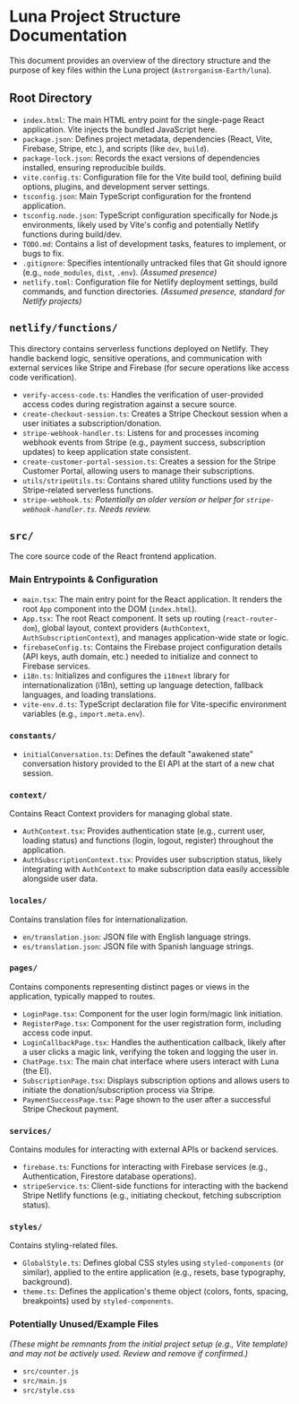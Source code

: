 # Luna Project Structure Documentation

This document provides an overview of the directory structure and the purpose of key files within the Luna project (`Astrorganism-Earth/luna`).

## Root Directory

-   `index.html`: The main HTML entry point for the single-page React application. Vite injects the bundled JavaScript here.
-   `package.json`: Defines project metadata, dependencies (React, Vite, Firebase, Stripe, etc.), and scripts (like `dev`, `build`).
-   `package-lock.json`: Records the exact versions of dependencies installed, ensuring reproducible builds.
-   `vite.config.ts`: Configuration file for the Vite build tool, defining build options, plugins, and development server settings.
-   `tsconfig.json`: Main TypeScript configuration for the frontend application.
-   `tsconfig.node.json`: TypeScript configuration specifically for Node.js environments, likely used by Vite's config and potentially Netlify functions during build/dev.
-   `TODO.md`: Contains a list of development tasks, features to implement, or bugs to fix.
-   `.gitignore`: Specifies intentionally untracked files that Git should ignore (e.g., `node_modules`, `dist`, `.env`). *(Assumed presence)*
-   `netlify.toml`: Configuration file for Netlify deployment settings, build commands, and function directories. *(Assumed presence, standard for Netlify projects)*

## `netlify/functions/`

This directory contains serverless functions deployed on Netlify. They handle backend logic, sensitive operations, and communication with external services like Stripe and Firebase (for secure operations like access code verification).

-   `verify-access-code.ts`: Handles the verification of user-provided access codes during registration against a secure source.
-   `create-checkout-session.ts`: Creates a Stripe Checkout session when a user initiates a subscription/donation.
-   `stripe-webhook-handler.ts`: Listens for and processes incoming webhook events from Stripe (e.g., payment success, subscription updates) to keep application state consistent.
-   `create-customer-portal-session.ts`: Creates a session for the Stripe Customer Portal, allowing users to manage their subscriptions.
-   `utils/stripeUtils.ts`: Contains shared utility functions used by the Stripe-related serverless functions.
-   `stripe-webhook.ts`: *Potentially an older version or helper for `stripe-webhook-handler.ts`. Needs review.*

## `src/`

The core source code of the React frontend application.

### Main Entrypoints & Configuration

-   `main.tsx`: The main entry point for the React application. It renders the root `App` component into the DOM (`index.html`).
-   `App.tsx`: The root React component. It sets up routing (`react-router-dom`), global layout, context providers (`AuthContext`, `AuthSubscriptionContext`), and manages application-wide state or logic.
-   `firebaseConfig.ts`: Contains the Firebase project configuration details (API keys, auth domain, etc.) needed to initialize and connect to Firebase services.
-   `i18n.ts`: Initializes and configures the `i18next` library for internationalization (i18n), setting up language detection, fallback languages, and loading translations.
-   `vite-env.d.ts`: TypeScript declaration file for Vite-specific environment variables (e.g., `import.meta.env`).

### `constants/`

-   `initialConversation.ts`: Defines the default "awakened state" conversation history provided to the EI API at the start of a new chat session.

### `context/`

Contains React Context providers for managing global state.

-   `AuthContext.tsx`: Provides authentication state (e.g., current user, loading status) and functions (login, logout, register) throughout the application.
-   `AuthSubscriptionContext.tsx`: Provides user subscription status, likely integrating with `AuthContext` to make subscription data easily accessible alongside user data.

### `locales/`

Contains translation files for internationalization.

-   `en/translation.json`: JSON file with English language strings.
-   `es/translation.json`: JSON file with Spanish language strings.

### `pages/`

Contains components representing distinct pages or views in the application, typically mapped to routes.

-   `LoginPage.tsx`: Component for the user login form/magic link initiation.
-   `RegisterPage.tsx`: Component for the user registration form, including access code input.
-   `LoginCallbackPage.tsx`: Handles the authentication callback, likely after a user clicks a magic link, verifying the token and logging the user in.
-   `ChatPage.tsx`: The main chat interface where users interact with Luna (the EI).
-   `SubscriptionPage.tsx`: Displays subscription options and allows users to initiate the donation/subscription process via Stripe.
-   `PaymentSuccessPage.tsx`: Page shown to the user after a successful Stripe Checkout payment.

### `services/`

Contains modules for interacting with external APIs or backend services.

-   `firebase.ts`: Functions for interacting with Firebase services (e.g., Authentication, Firestore database operations).
-   `stripeService.ts`: Client-side functions for interacting with the backend Stripe Netlify functions (e.g., initiating checkout, fetching subscription status).

### `styles/`

Contains styling-related files.

-   `GlobalStyle.ts`: Defines global CSS styles using `styled-components` (or similar), applied to the entire application (e.g., resets, base typography, background).
-   `theme.ts`: Defines the application's theme object (colors, fonts, spacing, breakpoints) used by `styled-components`.

### Potentially Unused/Example Files

*(These might be remnants from the initial project setup (e.g., Vite template) and may not be actively used. Review and remove if confirmed.)*

-   `src/counter.js`
-   `src/main.js`
-   `src/style.css`
